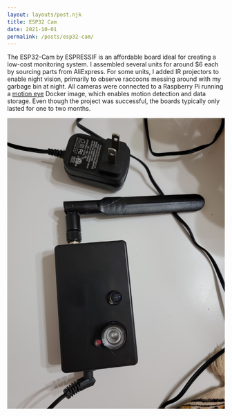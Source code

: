 ```yaml
---
layout: layouts/post.njk
title: ESP32 Cam
date: 2021-10-01
permalink: /posts/esp32-cam/
---
```

The ESP32-Cam by ESPRESSIF is an affordable board ideal for creating a low-cost monitoring system. I assembled several units for around $6 each by sourcing parts from AliExpress. For some units, I added IR projectors to enable night vision, primarily to observe raccoons messing around with my garbage bin at night. All cameras were connected to a Raspberry Pi running a [motion eye](https://github.com/motioneye-project/motioneyeos) Docker image, which enables motion detection and data storage. Even though the project was successful, the boards typically only lasted for one to two months.


![](image.png)